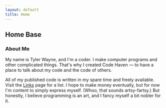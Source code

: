 ```yaml
---
layout: default
title: Home
---
```

## Home Base

### About Me
My name is Tyler Wayne, and I'm a coder. I make computer programs and other complicated things. That's why I created Code Haven — to have a place to talk about my code and the code of others.

All of my published code is written in my spare time and freely available. Visit the [Links] page for a list. I hope to make money eventually, but for now I'm content to simply express myself. (Whoo, that sounds artsy-fartsy.) But honestly, I believe programming is an art, and I fancy myself a bit nobler for it.

[Links]: links.html
